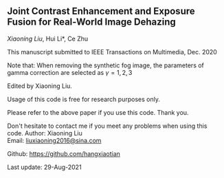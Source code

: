 ## Joint Contrast Enhancement and Exposure Fusion for Real-World Image Dehazing
*Xiaoning Liu*, Hui Li*, Ce Zhu

This manuscript submitted to IEEE Transactions on Multimedia, Dec. 2020

Note that: When removing the synthetic fog image, the parameters of gamma correction are selected as $\gamma = 1, 2, 3$

Edited by Xiaoning Liu.   

Usage of this code is free for research purposes only. 

Please refer to the above paper if you use this code. Thank you.


Don't hesitate to contact me if you meet any problems when using this code.
Author: Xiaoning Liu                                                            
Email: liuxiaoning2016@sina.com

Github: https://github.com/hangxiaotian

Last update: 29-Aug-2021
